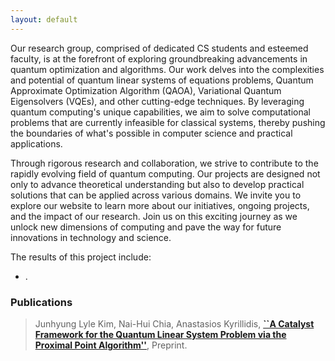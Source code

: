 ```yaml
---
layout: default
---
```


Our research group, comprised of dedicated CS students and esteemed faculty, is at the forefront of exploring groundbreaking advancements in quantum optimization and algorithms. Our work delves into the complexities and potential of quantum linear systems of equations problems, Quantum Approximate Optimization Algorithm (QAOA), Variational Quantum Eigensolvers (VQEs), and other cutting-edge techniques. By leveraging quantum computing's unique capabilities, we aim to solve computational problems that are currently infeasible for classical systems, thereby pushing the boundaries of what's possible in computer science and practical applications.

Through rigorous research and collaboration, we strive to contribute to the rapidly evolving field of quantum computing. Our projects are designed not only to advance theoretical understanding but also to develop practical solutions that can be applied across various domains. We invite you to explore our website to learn more about our initiatives, ongoing projects, and the impact of our research. Join us on this exciting journey as we unlock new dimensions of computing and pave the way for future innovations in technology and science.

The results of this project include: 

- [](./QLSP_PPA.html).

### Publications

> Junhyung Lyle Kim, Nai-Hui Chia, Anastasios Kyrillidis, [**``A Catalyst Framework for the Quantum Linear System Problem via the Proximal Point Algorithm''**](), Preprint.
>

